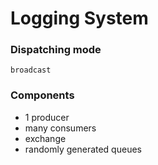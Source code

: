 # Logging System

### Dispatching mode

```
broadcast
```

### Components

* 1 producer
* many consumers
* exchange
* randomly generated queues
